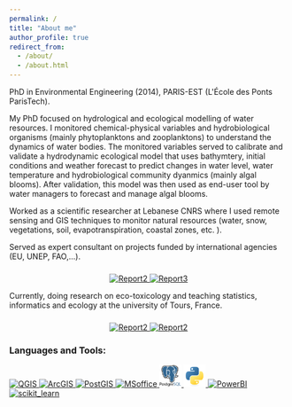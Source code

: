 ```yaml
---
permalink: /
title: "About me"
author_profile: true
redirect_from: 
  - /about/
  - /about.html
---
```


PhD in Environmental Engineering (2014), PARIS-EST (L'École des Ponts ParisTech).

My PhD focused on hydrological and ecological modelling of water resources. I monitored chemical-physical variables and hydrobiological organisms (mainly phytoplanktons and zooplanktons) to  understand the dynamics of water bodies. The monitored variables served to calibrate and validate a hydrodynamic ecological model that uses bathymtery, initial conditions and weather forecast to predict changes in water level, water temperature and hydrobiological community dyanmics (mainly algal blooms). After validation, this model was then used as end-user tool by water managers to forecast and manage algal blooms.




Worked as a scientific researcher at Lebanese CNRS where I used remote sensing and GIS techniques to monitor natural resources (water, snow, vegetations, soil, evapotranspiration, coastal zones, etc. ). 



Served as expert consultant on projects funded by international agencies (EU, UNEP, FAO,...). 

<h3 align="center"></h3>
<p align="center"> <a href="https://iczmplatform.org/storage/documents/Wx09jrLjaTVq42IBesSrdMkb5MaAjbBHr0BxNUxw.pdf"> <img src="https://encrypted-tbn0.gstatic.com/images?q=tbn:ANd9GcRYR8Ir3eq_HBBigZzmRtyf4ju2ZfwKZeGygg&s" alt="Report2" width="200" height="140"/> </a> <a href="https://iczmplatform.org/storage/documents/USh5x9SWHmxsY7eevjgLVMURB9hxjTC8fqgqMbso.pdf" target="_blank" rel="noreferrer"> <img src="https://encrypted-tbn0.gstatic.com/images?q=tbn:ANd9GcT1JwU9z8wIgXLC4xA2uMorvblCVji021gW5XyeTNZD4-1Y7SktHSfhT4QSTCbbETDWUVk&usqp=CAU" alt="Report3" width="400" height="140"/> </a> </p>

Currently, doing research on eco-toxicology and teaching statistics, informatics and ecology at the university of Tours, France.

<h3 align="center"></h3>
<p align="center"> <a href="https://www.sciencedirect.com/science/article/pii/S2772809923000552"> <img src="https://ars.els-cdn.com/content/image/1-s2.0-S2772809923000552-gr2.jpg" alt="Report2" width="200" height="300"/> </a> <a href="https://www.sciencedirect.com/science/article/pii/S2772809923000552"> <img src="https://ars.els-cdn.com/content/image/1-s2.0-S2772809923000552-gr3.jpg" alt="Report2" width="200" height="300"/> </a>  </p>




<h3 align="left">Languages and Tools:</h3>
<p align="left"> <a href="https://www.qgis.org/fr/site/" target="_blank" rel="noreferrer"> <img src="https://qgis.org/fr/_downloads/b738556101ca15d573f1a7e334e33407/qgis-logo.png" alt="QGIS" width="66" height="66"/> </a> <a href="https://desktop.arcgis.com/en/arcmap/latest/map/main/what-is-arcmap-.html" target="_blank" rel="noreferrer"> <img src="https://upload.wikimedia.org/wikipedia/commons/thumb/d/df/ArcGIS_logo.png/640px-ArcGIS_logo.png" alt="ArcGIS" width="40" height="40"/> </a> <a href="https://postgis.net/" target="_blank" rel="noreferrer"> <img src="https://www.geonov.fr/img/postgresql/postgis-logo.png" alt="PostGIS" width="40" height="40"/> </a> <a href="https://www.microsoft.com/en-us/microsoft-365/microsoft-office" target="_blank" rel="noreferrer"> <img src="https://encrypted-tbn0.gstatic.com/images?q=tbn:ANd9GcRoUQogHZwRBF0wv1ZW7Mc8jCoG2uJ6tdnFJg&s" alt="MSoffice" width="40" height="40"/> </a> <a href="https://www.postgresql.org" target="_blank" rel="noreferrer"> <img src="https://raw.githubusercontent.com/devicons/devicon/master/icons/postgresql/postgresql-original-wordmark.svg" alt="postgresql" width="40" height="40"/> </a> <a href="https://www.python.org" target="_blank" rel="noreferrer"> <img src="https://raw.githubusercontent.com/devicons/devicon/master/icons/python/python-original.svg" alt="python" width="40" height="40"/> </a> <a href="https://www.microsoft.com/fr-fr/power-platform/products/power-bi" target="_blank" rel="noreferrer"> <img src="https://logos-world.net/wp-content/uploads/2022/02/Microsoft-Power-BI-Symbol.png" alt="PowerBI" width="40" height="40"/> </a> <a href="https://scikit-learn.org/" target="_blank" rel="noreferrer"> <img src="https://upload.wikimedia.org/wikipedia/commons/0/05/Scikit_learn_logo_small.svg" alt="scikit_learn" width="40" height="40"/> </a> </p>
